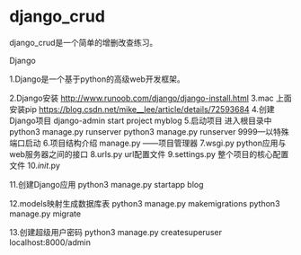 # django_crud


django_crud是一个简单的增删改查练习。



Django

1.Django是一个基于python的高级web开发框架。

2.Django安装
 http://www.runoob.com/django/django-install.html
3.mac 上面安装pip
https://blog.csdn.net/mike__lee/article/details/72593684
4.创建Django项目
django-admin start project myblog
5.启动项目
进入根目录中
python3 manage.py runserver
python3 manage.py runserver  9999—以特殊端口启动
6.项目结构介绍
manage.py ——项目管理器
7.wsgi.py
python应用与web服务器之间的接口
8.urls.py
url配置文件
9.settings.py
整个项目的核心配置文件
10._init_.py



11.创建Django应用
python3 manage.py  startapp blog


12.models映射生成数据库表
python3 manage.py makemigrations
 python3 manage.py migrate

13.创建超级用户密码
python3 manage.py  createsuperuser
localhost:8000/admin

